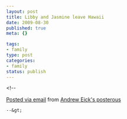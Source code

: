 ```yaml
--- 
layout: post
title: Libby and Jasmine leave Hawaii
date: 2009-08-30
published: true
meta: {}

tags: 
- family
type: post
categories: 
- family
status: publish
---
```

&lt;!--  

  [Posted via email](http://posterous.com)   from [Andrew Eick's posterous](http://andreweick.posterous.com/libby-and-jasmine-leave-hawaii)  

    --&gt;
